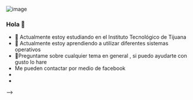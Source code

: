 
![image](https://user-images.githubusercontent.com/47792507/109370768-95c26e00-7856-11eb-973c-a201afadcc15.png)


### Hola  👋




- 🔭 Actualmente estoy estudiando en el Instituto Tecnológico de Tijuana
- 🌱 Actualmente estoy aprendiendo a utilizar diferentes sistemas operativos
- 💬Preguntame  sobre cualquier tema en general , si puedo ayudarte con gusto lo hare
- Me pueden contactar por medio de facebook 
-
-
-->
